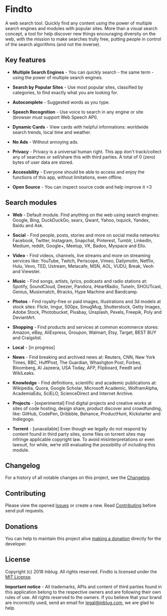 
# Findto

A web search tool. Quickly find any content using the power of multiple search engines and modules with popular sites. More than a visual search concept, a tool for help discover new things encouraging diversity on the web, with the mission to make searches trully free, putting people in control of the search algorithms (and not the inverse).
 
## Key features

* **Multiple Search Engines** - You can quickly search - the same term - using the power of multiple search engines.

* **Search by Popular Sites** - Use most popular sites, classified by categories, to find exactly what you are looking for.

* **Autocomplete** - Suggested words as you type.

* **Speech Recognition** - Use voice to search in any engine or site (browser must support Web Speech API).

*  **Dynamic Cards** - View cards with helpful informations: worldwide search trends, local time and weather.

* **No Ads** - Without annoying ads.

* **Privacy** - Privacy is a universal human right. This app don't track/collect any of searches or sell/share this with third parties. A total of 0 (zero) bytes of user data are stored.

* **Accessbility** - Everyone should be able to access and enjoy the functions of this app, without limitations, even offline.

* **Open Source** - You can inspect source code and help improve it <3

## Search modules

* **Web** - Default module. Find anything on the web using search engines: Google, Bing, DuckDuckGo, searx, Qwant, Yahoo, Ixquick, Yandex, Baidu and Ask.

* **Social** - Find people, posts, stories and more on social media networks: Facebook, Twitter, Instagram, Snapchat, Pinterest, Tumblr, LinkedIn, Medium, reddit, Google+, Meetup, VK, Badoo, Myspace and Ello.

* **Video** - Find videos, channels, live streams and more on streaming services like: YouTube, Twitch, Periscope, Vimeo, Dailymotin, Netflix, Hulu, Vevo, TED, Ustream, Metacafe, MSN, AOL, VUDU, Break, Veoh and Viewster.

* **Music** - Find songs, artists, lyrics, podcasts and radio stations at: Spotify, SoundCloud, Deezer, Pandora, iHeartRadio, TuneIn, SHOUTcast, Genius, Musixmatch, 8tracks, Hype Machine and Bandcamp.

* **Photos** - Find royalty-free or paid images, illustrations and 3d models at stock sites: Flickr, Imgur, 500px, SmugMug, Shutterstock, Getty Images, Adobe Stock, Photobucket, Pixabay, Unsplash, Pexels, Freepik, Poly and DeviantArt.

* **Shopping** - Find products and services at common ecommerce stores: Amazon, eBay, AliExpress, Groupon, Walmart, Etsy, Target, BEST BUY and Craigslist.

* **Local** - [in progress]

* **News** - Find breaking and archived news at: Reuters, CNN, New York Times, BBC, HuffPost, The Guardian, Whashgton Post, Forbes, Bloomberg, Al Jazeera, USA Today, AFP, Flipboard, Feedlt and WikiLeaks.

* **Knowledge** - Find definitions, scientific and academic publications at: Wikipedia, Quora, Google Scholar, Microsoft Academic, WolframAlpha, AcademiaEdu, SciELO, ScienceDirect and Internet Archive.

* **Projects** - [experimental] Find digital projects and creative works at sites  of code hosting, design share, product discover and crowdfunding, like: GitHub, CodePen, Dribbble, Behance, ProductHunt, Kickstarter and Indiegogo.

* **Torrent** - [unavailable] Even though we legally do not respond by content found in third party sites, some files on torrent sites may infringe applicable copyright law. To avoid misinterpretations or even lawsuit, for while, we’re still evaluating the possibility of including this module.

## Changelog

For a history of all notable changes on this project, see the [Changelog](#CHANGELOD.md).

## Contributing

Please view the opened [Issues](https://github.com/inblug/findto/issues) or create a new. Read [Contributing](Contributing.md) before send pull requests.

## Donations

You can help to maintain this project alive [making a donation](#) directly for the developer.

## License
Copyright (c) 2018 Inblug. All rights reserved. Findto is licensed under the [MIT License](http://mitlicense.org/).

**Important notice** - All trademarks, APIs and content of third parties found in this application belong to the respective owners and are following their own rules of use. All rights reserved to the owners. If you believe that your brand are incorrectly used, send an email for legal@inblug.com, we are glad to help.
